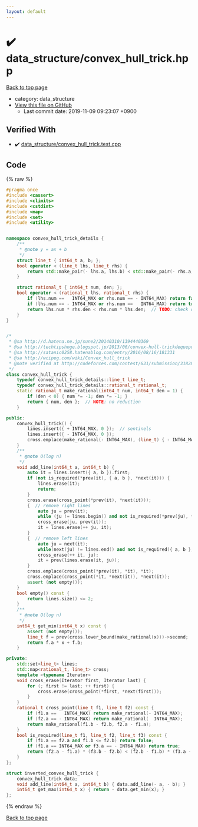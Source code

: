 ```yaml
---
layout: default
---
```


<!-- mathjax config similar to math.stackexchange -->
<script type="text/javascript" async
  src="https://cdnjs.cloudflare.com/ajax/libs/mathjax/2.7.5/MathJax.js?config=TeX-MML-AM_CHTML">
</script>
<script type="text/x-mathjax-config">
  MathJax.Hub.Config({
    TeX: { equationNumbers: { autoNumber: "AMS" }},
    tex2jax: {
      inlineMath: [ ['$','$'] ],
      processEscapes: true
    },
    "HTML-CSS": { matchFontHeight: false },
    displayAlign: "left",
    displayIndent: "2em"
  });
</script>

<script type="text/javascript" src="https://cdnjs.cloudflare.com/ajax/libs/jquery/3.4.1/jquery.min.js"></script>
<script src="https://cdn.jsdelivr.net/npm/jquery-balloon-js@1.1.2/jquery.balloon.min.js" integrity="sha256-ZEYs9VrgAeNuPvs15E39OsyOJaIkXEEt10fzxJ20+2I=" crossorigin="anonymous"></script>
<script type="text/javascript" src="../../assets/js/copy-button.js"></script>
<link rel="stylesheet" href="../../assets/css/copy-button.css" />


# :heavy_check_mark: data_structure/convex_hull_trick.hpp
<a href="../../index.html">Back to top page</a>

* category: data_structure
* <a href="{{ site.github.repository_url }}/blob/master/data_structure/convex_hull_trick.hpp">View this file on GitHub</a>
    - Last commit date: 2019-11-09 09:23:07 +0900




## Verified With
* :heavy_check_mark: <a href="../../verify/data_structure/convex_hull_trick.test.cpp.html">data_structure/convex_hull_trick.test.cpp</a>


## Code
{% raw %}
```cpp
#pragma once
#include <cassert>
#include <climits>
#include <cstdint>
#include <map>
#include <set>
#include <utility>


namespace convex_hull_trick_details {
    /**
     * @note y = ax + b
     */
    struct line_t { int64_t a, b; };
    bool operator < (line_t lhs, line_t rhs) {
        return std::make_pair(- lhs.a, lhs.b) < std::make_pair(- rhs.a, rhs.b);
    }

    struct rational_t { int64_t num, den; };
    bool operator < (rational_t lhs, rational_t rhs) {
        if (lhs.num ==   INT64_MAX or rhs.num == - INT64_MAX) return false;
        if (lhs.num == - INT64_MAX or rhs.num ==   INT64_MAX) return true;
        return lhs.num * rhs.den < rhs.num * lhs.den;  // TODO: check overflow
    }
}


/*
 * @sa http://d.hatena.ne.jp/sune2/20140310/1394440369
 * @sa http://techtipshoge.blogspot.jp/2013/06/convex-hull-trickdequepop-back.html
 * @sa http://satanic0258.hatenablog.com/entry/2016/08/16/181331
 * @sa http://wcipeg.com/wiki/Convex_hull_trick
 * @note verified at http://codeforces.com/contest/631/submission/31828502
 */
class convex_hull_trick {
    typedef convex_hull_trick_details::line_t line_t;
    typedef convex_hull_trick_details::rational_t rational_t;
    static rational_t make_rational(int64_t num, int64_t den = 1) {
        if (den < 0) { num *= -1; den *= -1; }
        return { num, den };  // NOTE: no reduction
    }

public:
    convex_hull_trick() {
        lines.insert({ + INT64_MAX, 0 });  // sentinels
        lines.insert({ - INT64_MAX, 0 });
        cross.emplace(make_rational(- INT64_MAX), (line_t) { - INT64_MAX, 0 });
    }
    /**
     * @note O(log n)
     */
    void add_line(int64_t a, int64_t b) {
        auto it = lines.insert({ a, b }).first;
        if (not is_required(*prev(it), { a, b }, *next(it))) {
            lines.erase(it);
            return;
        }
        cross.erase(cross_point(*prev(it), *next(it)));
        {  // remove right lines
            auto ju = prev(it);
            while (ju != lines.begin() and not is_required(*prev(ju), *ju, { a, b })) -- ju;
            cross_erase(ju, prev(it));
            it = lines.erase(++ ju, it);
        }
        {  // remove left lines
            auto ju = next(it);
            while(next(ju) != lines.end() and not is_required({ a, b }, *ju, *next(ju))) ++ ju;
            cross_erase(++ it, ju);
            it = prev(lines.erase(it, ju));
        }
        cross.emplace(cross_point(*prev(it), *it), *it);
        cross.emplace(cross_point(*it, *next(it)), *next(it));
        assert (not empty());
    }
    bool empty() const {
        return lines.size() <= 2;
    }
    /**
     * @note O(log n)
     */
    int64_t get_min(int64_t x) const {
        assert (not empty());
        line_t f = prev(cross.lower_bound(make_rational(x)))->second;
        return f.a * x + f.b;
    }

private:
    std::set<line_t> lines;
    std::map<rational_t, line_t> cross;
    template <typename Iterator>
    void cross_erase(Iterator first, Iterator last) {
        for (; first != last; ++ first) {
            cross.erase(cross_point(*first, *next(first)));
        }
    }
    rational_t cross_point(line_t f1, line_t f2) const {
        if (f1.a ==   INT64_MAX) return make_rational(- INT64_MAX);
        if (f2.a == - INT64_MAX) return make_rational(  INT64_MAX);
        return make_rational(f1.b - f2.b, f2.a - f1.a);
    }
    bool is_required(line_t f1, line_t f2, line_t f3) const {
        if (f1.a == f2.a and f1.b <= f2.b) return false;
        if (f1.a == INT64_MAX or f3.a == - INT64_MAX) return true;
        return (f2.a - f1.a) * (f3.b - f2.b) < (f2.b - f1.b) * (f3.a - f2.a);
    }
};

struct inverted_convex_hull_trick {
    convex_hull_trick data;
    void add_line(int64_t a, int64_t b) { data.add_line(- a, - b); }
    int64_t get_max(int64_t x) { return - data.get_min(x); }
};

```
{% endraw %}

<a href="../../index.html">Back to top page</a>

